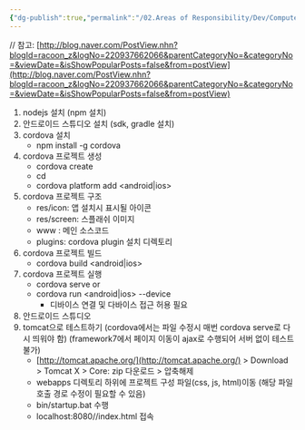 ```yaml
---
{"dg-publish":true,"permalink":"/02.Areas of Responsibility/Dev/Computer Science & Tech Basic/Cordova 프로젝트 시작하기/","tags":["dev"],"noteIcon":""}
---
```



// 참고: [http://blog.naver.com/PostView.nhn?blogId=racoon_z&logNo=220937662066&parentCategoryNo=&categoryNo=&viewDate=&isShowPopularPosts=false&from=postView](http://blog.naver.com/PostView.nhn?blogId=racoon_z&logNo=220937662066&parentCategoryNo=&categoryNo=&viewDate=&isShowPopularPosts=false&from=postView)

1. nodejs 설치 (npm 설치)
2. 안드로이드 스튜디오 설치 (sdk, gradle 설치)
3. cordova 설치
    - npm install -g cordova
4. cordova 프로젝트 생성
    - cordova create <DirectoryName> <PackageName> <ProjectName>
    - cd <Directoryname>
    - cordova platform add <android|ios>
5. cordova 프로젝트 구조
    - res/icon: 앱 설치시 표시될 아이콘
    - res/screen: 스플래쉬 이미지
    - www : 메인 소스코드
    - plugins: cordova plugin 설치 디렉토리
6. cordova 프로젝트 빌드
    - cordova build <android|ios>
7. cordova 프로젝트 실행
    - cordova serve
    or
    - cordova run <android|ios> --device
        - 디바이스 연결 및 다바이스 접근 허용 필요
8. 안드로이드 스튜디오
9. tomcat으로 테스트하기
(cordova에서는 파일 수정시 매번 cordova serve로 다시 띄워야 함)
(framework7에서 페이지 이동이 ajax로 수행되어 서버 없이 테스트 불가)
    - [http://tomcat.apache.org/](http://tomcat.apache.org/) > Download > Tomcat X > Core: zip 다운로드 > 압축해제
    - webapps 디렉토리 하위에 프로젝트 구성 파일(css, js, html)이동 (해당 파일 호출 경로 수정이 필요할 수 있음)
    - bin/startup.bat 수행
    - localhost:8080/<AppName>/index.html 접속